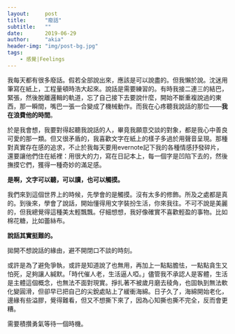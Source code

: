```yaml
---
layout:     post
title:      "廢話"
subtitle:   ""
date:       2019-06-29
author:     "akia"
header-img: "img/post-bg.jpg"
tags:
    - 感覺|Feelings
---
```

我每天都有很多廢話。假若全部說出來，應該是可以說盡的。但我懶於說。沈迷用筆寫在紙上，工程量頓時浩大起來。說話是需要練習的。有時我接二連三的結巴，緊張，然後脫離邏輯的軌道，忘了自己接下去要說什麼，開始不斷重複說過的東西，那一瞬間，嘴巴一張一合變成了機械動作。而我在心疼聽我說話的那位——**我在浪費他的時間**。

於是我會想，我要對得起聽我說話的人，畢竟我願意交談的對象，都是我心中善良可愛的那一類。但又很矛盾的，我喜歡文字在紙上的樣子多過於用聲音呈現。那種對真實存在感的追求，不止於我每天要用evernote記下我的各種情感抒發碎片，還要讓他們住在紙裡：用很大的力，寫在日記本上，每一個字是凹陷下去的，然後撫摸它們，獲得一種奇妙的滿足感。

**是啊，文字可以聽，可以讀，也可以觸摸。**

我們來到這個世界上的時候，先學會的是觸摸。沒有太多的修飾。所及之處都是真的。到後來，學會了說話，開始懂得用文字裝扮生活，你來我往。不可不說是美麗的，但我總覺得這種美太輕飄飄。仔細想想，我好像確實不喜歡輕盈的事物。比如棉花糖，比如蕾絲布。

**說話其實挺難的。**

拋開不想說話的緣由，避不開閉口不談的時刻。

或許是為了避免爭執，或許是知道說了也無用，再加上一點點膽怯，一點點貪生又怕死，足夠讓人緘默。「時代催人老，生活逼人啞。」儘管我不承認人是客體，生活是主體這個概念，也無法不面對現實。掙扎著不被歲月磨去稜角，也固執到無法軟化變圓滑，但卻早已把自己的尖銳處貼上了緩衝海綿。日子久了，海綿開始老化，邊緣有些溢膠，覺得難看，但又不想撕下來了，因為心知撕也撕不完全，反而會更糟。

需要積攢勇氣等待一個時機。